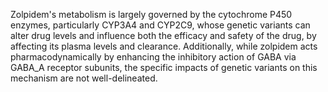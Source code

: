 Zolpidem's metabolism is largely governed by the cytochrome P450 enzymes, particularly CYP3A4 and CYP2C9, whose genetic variants can alter drug levels and influence both the efficacy and safety of the drug, by affecting its plasma levels and clearance. Additionally, while zolpidem acts pharmacodynamically by enhancing the inhibitory action of GABA via GABA_A receptor subunits, the specific impacts of genetic variants on this mechanism are not well-delineated.